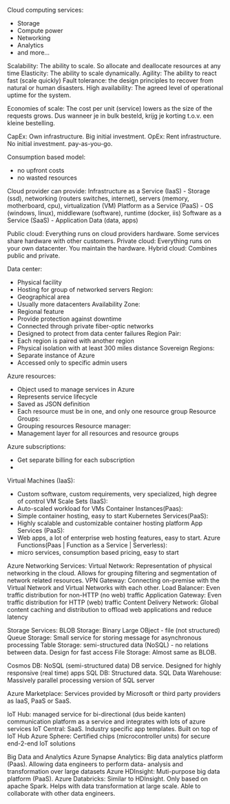 Cloud computing services:
- Storage
- Compute power
- Networking
- Analytics
- and more...

Scalability: The ability to scale. So allocate and deallocate resources at any time
Elasticity: The ability to scale dynamically. 
Agility: The ability to react fast (scale quickly)
Fault tolerance: the design principles to recover from natural or human disasters. 
High availability: The agreed level of operational uptime for the system. 

Economies of scale: The cost per unit (service) lowers as the size of the requests grows.
	Dus wanneer je in bulk besteld, krijg je korting t.o.v. een kleine bestelling.

CapEx: Own infrastructure. Big initial investment. 
OpEx: Rent infrastructure. No initial investment. pay-as-you-go.

Consumption based model:
- no upfront costs
- no wasted resources

Cloud provider can provide:
	Infrastructure as a Service (IaaS)
	- Storage (ssd), networking (routers switches, internet), servers (memory, motherboard, cpu), virtualization (VM)
	Platform as a Service (PaaS)
	- OS (windows, linux), middleware (software), runtime (docker, iis)
	Software as a Service (SaaS)
	- Application Data (data, apps)

Public cloud: Everything runs on cloud providers hardware. Some services share hardware with other customers.
Private cloud: Everything runs on your own datacenter. You maintain the hardware. 
Hybrid cloud: Combines public and private. 

Data center: 
 - Physical facility
 - Hosting for group of networked servers
Region:
- Geographical area
- Usually more datacenters
Availability Zone:
- Regional feature
- Provide protection against downtime
- Connected through private fiber-optic networks
- Designed to protect from data center failures
Region Pair:
- Each region is paired with another region
- Physical isolation with at least 300 miles distance
Sovereign Regions:
- Separate instance of Azure
- Accessed only to specific admin users

Azure resources:
- Object used to manage services in Azure
- Represents service lifecycle
- Saved as JSON definition
- Each resource must be in one, and only one resource group
Resource Groups:
- Grouping resources
Resource manager:
- Management layer for all resources and resource groups

Azure subscriptions:
- Get separate billing for each subscription
- 

Virtual Machines (IaaS):
- Custom software, custom requirements, very specialized, high degree of control
VM Scale Sets (IaaS):
- Auto-scaled workload for VMs
Container Instances(Paas):
- Simple container hosting, easy to start
Kubernetes Services(PaaS):
- Highly scalable and customizable container hosting platform
App Services (PaaS):
- Web apps, a lot of enterprise web hosting features, easy to start.
Azure Functions(Paas | Function as a Service | Serverless):
- micro services, consumption based pricing, easy to start

Azure Networking Services:
Virtual Network: Representation of physical networking in the cloud. Allows for grouping filtering and segmentation of network related resources.
VPN Gateway: Connecting on-premise with the Virtual Network and Virtual Networks with each other. 
Load Balancer: Even traffic distribution for non-HTTP (no web) traffic
Application Gateway: Even traffic distribution for HTTP (web) traffic
Content Delivery Network: Global content caching and distribution to offload web applications and reduce latency

Storage Services:
BLOB Storage: Binary Large OBject - file (not structured)
Queue Storage: Small service for storing message for asynchronous processing
Table Storage: semi-structured data (NoSQL) - no relations between data. Design for fast access
File Storage: Almost same as BLOB. 

Cosmos DB: NoSQL (semi-structured data) DB service. Designed for highly responsive (real time) apps
SQL DB: Structured data. 
SQL Data Warehouse: Massively parallel processing version of SQL server

Azure Marketplace: Services provided by Microsoft or third party providers as IaaS, PaaS or SaaS.

IoT Hub: managed service for bi-directional (dus beide kanten) communication
			  platform as a service and integrates with lots of azure services
IoT Central: SaaS. Industry specific app templates. Built on top of IoT Hub
Azure Sphere: Certified chips (microcontroller units) for secure end-2-end IoT solutions

Big Data and Analytics
Azure Synapse Analytics: Big data analytics platform (Paas). Allowing data engineers to perform data- analysis and transformation over large datasets
Azure HDInsight: Muti-purpose big data platform (PaaS). 
Azure Databricks: Similar to HDInsight. Only based on apache Spark. Helps with data transformation at large scale. Able to collaborate with other data engineers.


